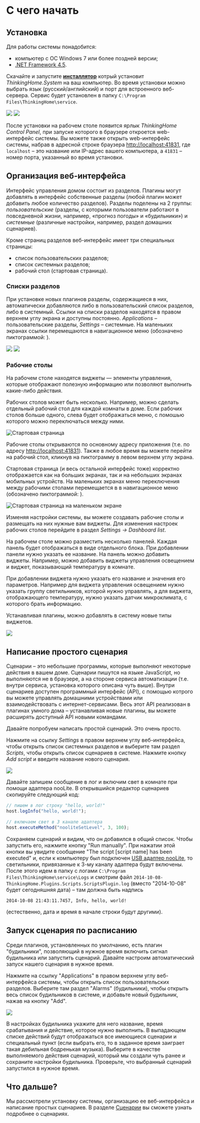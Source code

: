 # С чего начать

## Установка

Для работы системы понадобится:

- компьютер с ОС Windows 7 или более поздней версии;
- [.NET Framework 4.5](http://www.microsoft.com/en-us/download/details.aspx?id=40779).

Cкачайте и запустите **[инсталлятор](https://yadi.sk/d/BIvE-QZB35NPcs)** котрый установит *ThinkingHome.System* на ваш компьютер. Во время установки можно выбрать язык (русский/английский) и порт для встроенного веб-сервера. Сервис будет установлен в папку `C:\Program Files\ThinkingHome\service`.

![](images/setup-step-2.png)
![](images/setup-step-3.png)

После установки на рабочем столе появится ярлык *ThinkingHome Control Panel*, при запуске которого в браузере откроется web-интерфейс системы. Вы можете также открыть web-интерфейс системы, набрав в адресной строке браузера <http://localhost:41831>, где `localhost` – это название или IP-адрес вашего компьютера, а `41831` – номер порта, указанный во время установки.

## Организация веб-интерфейса

Интерфейс управления домом состоит из разделов. Плагины могут добавлять в интерфейс собственные разделы (любой плагин может добавить любое количество разделов). Разделы поделены на 2 группы: *пользовательские* (разделы, с которыми пользователи работают в повседневной жизни, например, «прогноз погоды» и «будильники») и *системные* (различные настройки, например, раздел домашних сценариев).

Кроме страниц разделов веб-интерфейс имеет три специальных страницы:
- список пользовательских разделов;
- список системных разделов;
- рабочий стол (стартовая страница).

### Списки разделов

При установке новых плагинов разделы, содержащиеся в них, автоматически добавляются либо в пользовательский список разделов, либо в системный. Ссылки на списки разделов находятся в правом верхнем углу экрана и доступны постоянно. *Applications* – пользовательские разделы, *Settings* – системные. На маленьких экранах ссылки перемещаются в навигационное меню (обозначено пиктограммой: <span class="fa fa-bars"></span>).

![](images/common-pages.png)
![](images/system-pages.png)

### Рабочие столы

На рабочем столе находятся виджеты — элементы управления, которые отображают полезную информацию или позволяют выполнить какие-либо действия.

Рабочих столов может быть несколько. Например, можно сделать отдельный рабочий стол для каждой комнаты в доме. Если рабочих столов больше одного, слева будет отображаться меню, с помошью которого можно переключаться между ними.

![Стартовая страница](images/start-page-large.png)

Рабочие столы открываются по основному  адресу приложения (т.е. по адресу <http://localhost:41831>). Также в любое время вы можете перейти на рабочий стол, кликнув на пиктограмму <span class="fa fa-home"></span> в левом верхнем углу экрана. 

Стартовая страница (и весь остальной интерфейс тоже) корректно отображается как на больших экранах, так и на небольших экранах мобильных устройств. На маленьких экранах меню переключения между рабочими столами перемещается в в навигационное меню (обозначено пиктограммой: <span class="fa fa-bars"></span>).

![Стартовая страница на маленьком экране](images/start-page-small.png)

Изменяя настройки системы, вы можете создавать рабочие столы и размещать на них нужные вам виджеты. Для изменения настроек рабочих столов перейдите в раздел *Settings → Dashboard list*.

На рабочем столе можно разместить несколько панелей. Каждая панель будет отображаться в виде отдельного блока. При добавлении панели нужно указать ее название. На панель можно добавить виджеты. Например, можно добавить виджеты управления освещением и виджет, показывающий температуру в комнате. 

При добавлении виджета нужно указать его название и значения его параметров. Например для виджета управления освещением нужно указать группу светильников, которой нужно управлять, а для виджета, отображающего температуру, нужно указать датчик микроклимата, с которого брать информацию.

Устанавливая плагины, можно добавлять в систему новые типы виджетов.

![](images/dashboard-settings.png)

## Написание простого сценария

Сценарии – это небольшие программы, которые выполняют некоторые действия в вашем доме. Сценарии пишутся на языке JavaScript, но выполняются не в браузере, а на стороне сервиса автоматизации (т.е. внутри сервиса, установка которого описана чуть выше). Внутри сценариев доступен программный интерфейс (API), с помощью котрого вы можете управлять домашними устройствами или взаимодействовать с интернет-сервисами. Весь этот API реализован в плагинах умного дома – устанавливая новые плагины, вы можете расширять доступный API новыми командами.

Давайте попробуем написать простой сценарий. Это очень просто.

Нажмите на ссылку *Settings* в правом верхнем углу веб-интерфейса, чтобы открыть список системных разделов и выберите там раздел *Scripts*, чтобы открыть список сценариев в системе. Нажмите кнопку *Add script* и введите название нового сценария. 

![](images/new-script.png)

Давайте запишем сообщение в лог и включим свет в комнате при помощи адаптера nooLite. В открывшийся редактор сценариев скопируйте следующий код:

```js
// пишем в лог строку "hello, world!"
host.logInfo("hello, world!");

// включаем свет в 3 канале адаптера
host.executeMethod("nooliteSetLevel", 3, 100);
```

Сохраняем сценарий и видим, что он добавился в общий список. Чтобы запустить его, нажмите кнопку "Run manually". При нажатии этой кнопки вы увидите сообщение "The script [script name] has been executed" и, если к компьютеру был подключен [USB адаптер nooLite](http://thinking-home.ru/category/noolite-usb-adapters.aspx), то светильники, привязанные к 3-му каналу адаптера будут включены. После этого идем в папку с логами `C:\Program Files\ThinkingHome\service\Logs` и смотрим файл `2014-10-08-ThinkingHome.Plugins.Scripts.ScriptsPlugin.log` (вместо "2014-10-08" будет сегодняшняя дата) – там должна быть надпись

```
2014-10-08 21:43:11.7457, Info, hello, world!
```

(естественно, дата и время в начале строки будут другими).

## Запуск сценария по расписанию

Среди плагинов, установленных по умолчанию, есть плагин "будильники", позволяющий в нужное время включить сигнал будильника или запустить сценарий. Давайте настроим автоматический запуск нашего сценария в нужное время.

Нажмите на ссылку "Applications" в правом верхнем углу веб-интерфейса системы, чтобы открыть список пользовательских разделов. Выберите там раздел "Alarms" (будильники), чтобы открыть весь список будильников в системе, и добавьте новый будильник, нажав на кнопку "Add".

![](images/new-alarm.png)

В настройках будильника укажите для него название, время срабатывания и действие, которое нужно выполнить. В выпадающем списке действий будут отображаться все имеющиеся сценарии и специальный пункт *<PLAY SOUND>* (если выбрать его, то в заданное время заиграет такая дебильная бодренькая музыка). Выберите в качестве выполняемого действия сценарий, который мы создали чуть ранее и сохраните настройки будильника. Проверьте, что выбранный сценарий запустился в нужное время.

## Что дальше?

Мы рассмотрели установку системы, организацию ее веб-интерфейса и написание простых сценариев. В разделе [Сценарии](SCRIPTS.md) вы сможете узнать подробнее о сценариях.
